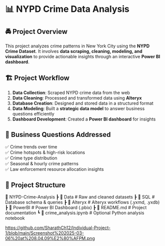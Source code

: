# 📊 NYPD Crime Data Analysis  

## 🚔 Project Overview  
This project analyzes crime patterns in New York City using the **NYPD Crime Dataset**. It involves **data scraping, cleaning, modeling, and visualization** to provide actionable insights through an interactive **Power BI dashboard**.  

## 🏗️ Project Workflow  
1. **Data Collection**: Scraped NYPD crime data from the web  
2. **Data Cleaning**: Processed and transformed data using **Alteryx**  
3. **Database Creation**: Designed and stored data in a structured format  
4. **Data Modeling**: Built a **strategic data model** to answer business questions efficiently  
5. **Dashboard Development**: Created a **Power BI dashboard** for insights  

## 🎯 Business Questions Addressed  
✅ Crime trends over time  
✅ Crime hotspots & high-risk locations  
✅ Crime type distribution  
✅ Seasonal & hourly crime patterns  
✅ Law enforcement resource allocation insights  

## 📂 Project Structure  
📁 NYPD-Crime-Analysis
┣ 📂 Data # Raw and cleaned datasets
┣ 📂 SQL # Database schema & queries
┣ 📂 Alteryx # Alteryx workflows (.yxmd, .yxdb)
┣ 📂 PowerBI # Power BI Dashboard (.pbix)
┣ 📜 README.md # Project documentation
┗ 📜 crime_analysis.ipynb # Optional Python analysis notebook

https://github.com/SharathCh12/Individual-Project-1/blob/main/Screenshot%202025-03-06%20at%208.04.09%E2%80%AFPM.png
